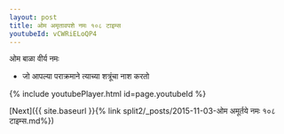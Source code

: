 ```yaml
---
layout: post
title: ओम अमृतावपशे नमः १०८ टाइम्स
youtubeId: vCWRiELoQP4
---
```

 
 
 ओम बाळा वीर्य नमः  
 
 -  जो आपल्या पराक्रमाने त्याच्या शत्रूंचा नाश करतो 
 
  
 
  
 
 
 
 
 
 


{% include youtubePlayer.html id=page.youtubeId %}
 
[Next]({{ site.baseurl }}{% link  split2/_posts/2015-11-03-ओम अमूर्तये नमः १०८ टाइम्स.md%})
 
